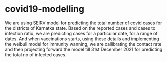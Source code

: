 # covid19-modelling
We are using SEIRV model for predicting the total number of covid cases for the districts of Karnatka state. Based on the reported cases and cases to infection ratio, we are predicting cases for a particular date, for a range of dates. And when vaccinations starts, using these details and implementing the weibull model for immunity wanning, we are callibrating the contact rate and then projecting forward the model till 31st December 2021 for predicting the total no of infected cases.
